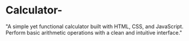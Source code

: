 # Calculator-
 "A simple yet functional calculator built with HTML, CSS, and JavaScript. Perform basic arithmetic operations with a clean and intuitive interface."

 
